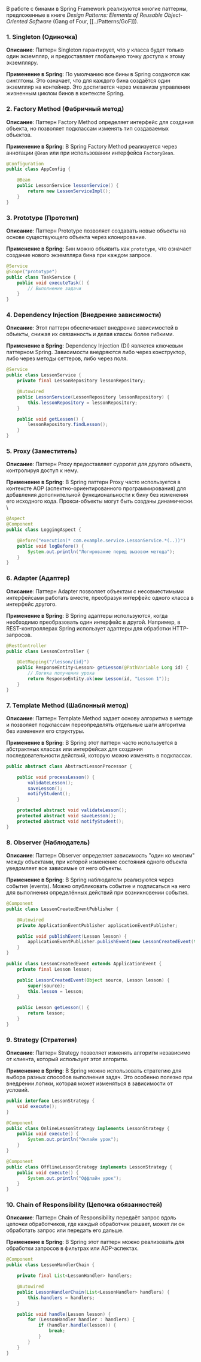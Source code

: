 В работе с бинами в Spring Framework реализуются многие паттерны, предложенные в книге _Design Patterns: Elements of Reusable Object-Oriented Software_ (Gang of Four, [[../Patterns/GoF]]). 
### 1. Singleton (Одиночка)

**Описание**: Паттерн Singleton гарантирует, что у класса будет только один экземпляр, и предоставляет глобальную точку доступа к этому экземпляру.

**Применение в Spring**: По умолчанию все бины в Spring создаются как синглтоны. Это означает, что для каждого бина создаётся один экземпляр на контейнер. Это достигается через механизм управления жизненным циклом бинов в контексте Spring.

### 2. Factory Method (Фабричный метод)

**Описание**: Паттерн Factory Method определяет интерфейс для создания объекта, но позволяет подклассам изменять тип создаваемых объектов.

**Применение в Spring**: В Spring Factory Method реализуется через аннотации `@Bean` или при использовании интерфейса `FactoryBean`.

```java
@Configuration
public class AppConfig {

    @Bean
    public LessonService lessonService() {
        return new LessonServiceImpl();
    }
}
```

### 3. Prototype (Прототип)

**Описание**: Паттерн Prototype позволяет создавать новые объекты на основе существующего объекта через клонирование.

**Применение в Spring**: Бин можно объявить как `prototype`, что означает создание нового экземпляра бина при каждом запросе.

```java
@Service
@Scope("prototype")
public class TaskService {
    public void executeTask() {
        // Выполнение задачи
    }
}
```

### 4. Dependency Injection (Внедрение зависимости)

**Описание**: Этот паттерн обеспечивает внедрение зависимостей в объекты, снижая их связанность и делая классы более гибкими.

**Применение в Spring**: Dependency Injection (DI) является ключевым паттерном Spring. Зависимости внедряются либо через конструктор, либо через методы сеттеров, либо через поля.

```java
@Service
public class LessonService {
    private final LessonRepository lessonRepository;

    @Autowired
    public LessonService(LessonRepository lessonRepository) {
        this.lessonRepository = lessonRepository;
    }

    public void getLesson() {
        lessonRepository.findLesson();
    }
}
```

### 5. Proxy (Заместитель)

**Описание**: Паттерн Proxy предоставляет суррогат для другого объекта, контролируя доступ к нему.

**Применение в Spring**: В Spring паттерн Proxy часто используется в контексте AOP (аспектно-ориентированного программирования) для добавления дополнительной функциональности к бину без изменения его исходного кода. Прокси-объекты могут быть созданы динамически.
\
```java
@Aspect
@Component
public class LoggingAspect {

    @Before("execution(* com.example.service.LessonService.*(..))")
    public void logBefore() {
        System.out.println("Логирование перед вызовом метода");
    }
}
```

### 6. Adapter (Адаптер)

**Описание**: Паттерн Adapter позволяет объектам с несовместимыми интерфейсами работать вместе, преобразуя интерфейс одного класса в интерфейс другого.

**Применение в Spring**: В Spring адаптеры используются, когда необходимо преобразовать один интерфейс в другой. Например, в REST-контроллерах Spring использует адаптеры для обработки HTTP-запросов.

```java
@RestController
public class LessonController {

    @GetMapping("/lesson/{id}")
    public ResponseEntity<Lesson> getLesson(@PathVariable Long id) {
        // Логика получения урока
        return ResponseEntity.ok(new Lesson(id, "Lesson 1"));
    }
}
```

### 7. Template Method (Шаблонный метод)

**Описание**: Паттерн Template Method задает основу алгоритма в методе и позволяет подклассам переопределять отдельные шаги алгоритма без изменения его структуры.

**Применение в Spring**: В Spring этот паттерн часто используется в абстрактных классах или интерфейсах для создания последовательности действий, которую можно изменять в подклассах.

```java
public abstract class AbstractLessonProcessor {

    public void processLesson() {
        validateLesson();
        saveLesson();
        notifyStudent();
    }

    protected abstract void validateLesson();
    protected abstract void saveLesson();
    protected abstract void notifyStudent();
}
```

### 8. Observer (Наблюдатель)

**Описание**: Паттерн Observer определяет зависимость "один ко многим" между объектами, при которой изменение состояния одного объекта уведомляет все зависимые от него объекты.

**Применение в Spring**: В Spring наблюдатели реализуются через события (events). Можно опубликовать событие и подписаться на него для выполнения определённых действий при возникновении события.

```java
@Component
public class LessonCreatedEventPublisher {

    @Autowired
    private ApplicationEventPublisher applicationEventPublisher;

    public void publishEvent(Lesson lesson) {
        applicationEventPublisher.publishEvent(new LessonCreatedEvent(this, lesson));
    }
}

public class LessonCreatedEvent extends ApplicationEvent {
    private final Lesson lesson;

    public LessonCreatedEvent(Object source, Lesson lesson) {
        super(source);
        this.lesson = lesson;
    }

    public Lesson getLesson() {
        return lesson;
    }
}
```


### 9. Strategy (Стратегия)

**Описание**: Паттерн Strategy позволяет изменять алгоритм независимо от клиента, который использует этот алгоритм.

**Применение в Spring**: В Spring можно использовать стратегию для выбора разных способов выполнения задач. Это особенно полезно при внедрении логики, которая может изменяться в зависимости от условий.

```java
public interface LessonStrategy {
    void execute();
}

@Component
public class OnlineLessonStrategy implements LessonStrategy {
    public void execute() {
        System.out.println("Онлайн урок");
    }
}

@Component
public class OfflineLessonStrategy implements LessonStrategy {
    public void execute() {
        System.out.println("Оффлайн урок");
    }
}
```

### 10. Chain of Responsibility (Цепочка обязанностей)

**Описание**: Паттерн Chain of Responsibility передаёт запрос вдоль цепочки обработчиков, где каждый обработчик решает, может ли он обработать запрос или передать его дальше.

**Применение в Spring**: В Spring этот паттерн можно реализовать для обработки запросов в фильтрах или AOP-аспектах.

```java
@Component
public class LessonHandlerChain {

    private final List<LessonHandler> handlers;

    @Autowired
    public LessonHandlerChain(List<LessonHandler> handlers) {
        this.handlers = handlers;
    }

    public void handle(Lesson lesson) {
        for (LessonHandler handler : handlers) {
            if (handler.handle(lesson)) {
                break;
            }
        }
    }
}
```



